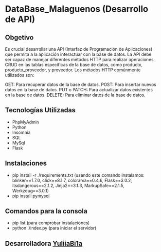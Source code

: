# DataBase_Malaguenos (Desarrollo de API)
## Obgetivo 
Es crucial desarrollar una API (Interfaz de Programación de Aplicaciones) que permita a la aplicación interactuar con la base de datos. La API debe ser capaz de manejar diferentes métodos HTTP para realizar operaciones CRUD en las tablas específicas de la base de datos, como producto, producto_proveedor, y proveedor. Los métodos HTTP comúnmente utilizados son:

GET: Para recuperar datos de la base de datos.
POST: Para insertar nuevos datos en la base de datos.
PUT o PATCH: Para actualizar datos existentes en la base de datos.
DELETE: Para eliminar datos de la base de datos.

## Tecnologías Utilizadas
- PhpMyAdmin
- Python 
- Insomnia
- SQL 
- MySql
- Flask

## Instalaciones 
- pip install -r ./requirements.txt (usando este comando instalamos: blinker==1.7.0, click==8.1.7, colorama==0.4.6, Flask==3.0.2, itsdangerous==2.1.2, Jinja2==3.1.3, MarkupSafe==2.1.5, Werkzeug==3.0.1)
- pip install pymysql

## Comandos para la consola
- pip list (para comprobar instalaciones)
- python .\index.py (para iniciar el servidor)

 ## Desarrolladora [YuliiaBi1a](https://github.com/YuliiaBi1a) 
